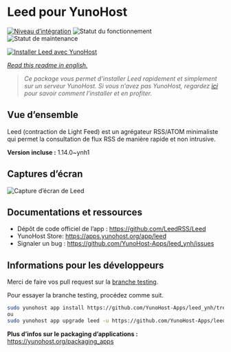 <!--
N.B.: This README was automatically generated by https://github.com/YunoHost/apps/tree/master/tools/readme_generator
It shall NOT be edited by hand.
-->

# Leed pour YunoHost

[![Niveau d’intégration](https://dash.yunohost.org/integration/leed.svg)](https://dash.yunohost.org/appci/app/leed) ![Statut du fonctionnement](https://ci-apps.yunohost.org/ci/badges/leed.status.svg) ![Statut de maintenance](https://ci-apps.yunohost.org/ci/badges/leed.maintain.svg)

[![Installer Leed avec YunoHost](https://install-app.yunohost.org/install-with-yunohost.svg)](https://install-app.yunohost.org/?app=leed)

*[Read this readme in english.](./README.md)*

> *Ce package vous permet d’installer Leed rapidement et simplement sur un serveur YunoHost.
Si vous n’avez pas YunoHost, regardez [ici](https://yunohost.org/#/install) pour savoir comment l’installer et en profiter.*

## Vue d’ensemble

Leed (contraction de Light Feed) est un agrégateur RSS/ATOM minimaliste qui permet la consultation de flux RSS de manière rapide et non intrusive.

**Version incluse :** 1.14.0~ynh1

## Captures d’écran

![Capture d’écran de Leed](./doc/screenshots/leed1.jpg)

## Documentations et ressources

* Dépôt de code officiel de l’app : <https://github.com/LeedRSS/Leed>
* YunoHost Store: <https://apps.yunohost.org/app/leed>
* Signaler un bug : <https://github.com/YunoHost-Apps/leed_ynh/issues>

## Informations pour les développeurs

Merci de faire vos pull request sur la [branche testing](https://github.com/YunoHost-Apps/leed_ynh/tree/testing).

Pour essayer la branche testing, procédez comme suit.

``` bash
sudo yunohost app install https://github.com/YunoHost-Apps/leed_ynh/tree/testing --debug
ou
sudo yunohost app upgrade leed -u https://github.com/YunoHost-Apps/leed_ynh/tree/testing --debug
```

**Plus d’infos sur le packaging d’applications :** <https://yunohost.org/packaging_apps>